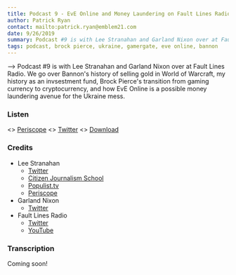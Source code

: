 ```yaml
---
title: Podcast 9 - EvE Online and Money Laundering on Fault Lines Radio
author: Patrick Ryan
contact: mailto:patrick.ryan@emblem21.com
date: 9/26/2019
summary: Podcast #9 is with Lee Stranahan and Garland Nixon over at Fault Lines Radio.  We go over Bannon's history of selling gold in World of Warcraft, my history as an invsestment fund, Brock Pierce's transition from gaming currency to cryptocurrency, and how EvE Online is a possible money laundering avenue for the Ukraine mess.
tags: podcast, brock pierce, ukraine, gamergate, eve online, bannon
---
```

--> Podcast #9 is with Lee Stranahan and Garland Nixon over at Fault Lines Radio.  We go over Bannon's history of selling gold in World of Warcraft, my history as an invsestment fund, Brock Pierce's transition from gaming currency to cryptocurrency, and how EvE Online is a possible money laundering avenue for the Ukraine mess.

### Listen

<> [Periscope](https://www.pscp.tv/w/1vOxwaWOrPRGB)
<> [Twitter](https://twitter.com/stranahan/status/1177216289493798912)
<> [Download](https://mega.nz/#!z9UVCaRA!72KiY9M0FoVcd-KRwyLmnwmVUhxb7Xmhf2DqEPLjc0U)

### Credits

* Lee Stranahan
  * [Twitter](https://twitter.com/stranahan/)
  * [Citizen Journalism School](https://citizenjournalismschool.com/)
  * [Populist.tv](https://thepopulist.us/)
  * [Periscope](https://www.pscp.tv/stranahan/1ypKdBbqlyYJW)
* Garland Nixon
  * [Twitter](https://twitter.com/GarlandNixon/)
* Fault Lines Radio
  * [Twitter](https://twitter.com/FaultLinesRadio)
  * [YouTube](https://www.youtube.com/channel/UCFwg9dCX996enY0EhwBaFHA)

### Transcription

Coming soon!



